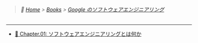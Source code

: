 > ###### :paw_prints: [Home](/README.md) > [Books](/Books/README.md) > [Google のソフトウェアエンジニアリング](/Books/Software_Engineering_at_Google/README.md)

---

- [:memo: Chapter.01: ソフトウェアエンジニアリングとは何か](/Books/Software_Engineering_at_Google/chapter_01_software_engineering.md)
